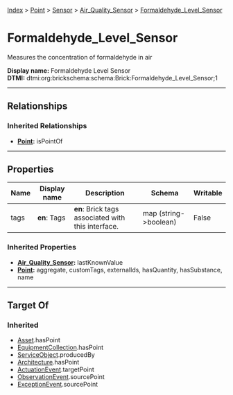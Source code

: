 [Index](../../../index.md) > [Point](../../Point.md) > [Sensor](../Sensor.md) > [Air_Quality_Sensor](Air_Quality_Sensor.md) > [Formaldehyde_Level_Sensor](#)
# Formaldehyde_Level_Sensor

Measures the concentration of formaldehyde in air


**Display name:** Formaldehyde Level Sensor<br />
**DTMI:** dtmi:org:brickschema:schema:Brick:Formaldehyde_Level_Sensor;1

---

## Relationships

### Inherited Relationships
* **[Point](../../Point.md):** isPointOf

---

## Properties

|Name|Display name|Description|Schema|Writable|
|-|-|-|-|-|
|tags|**en**: Tags|**en**: Brick tags associated with this interface.|map (string->boolean)|False|
### Inherited Properties
* **[Air_Quality_Sensor](Air_Quality_Sensor.md):** lastKnownValue
* **[Point](../../Point.md):** aggregate, customTags, externalIds, hasQuantity, hasSubstance, name

---

## Target Of
### Inherited
* [Asset](../../../Asset/Asset.md).hasPoint
* [EquipmentCollection](../../../Collection/EquipmentCollection.md).hasPoint
* [ServiceObject](../../../Information/ServiceObject/ServiceObject.md).producedBy
* [Architecture](../../../Space/Architecture/Architecture.md).hasPoint
* [ActuationEvent](../../../Event/PointEvent/ActuationEvent.md).targetPoint
* [ObservationEvent](../../../Event/PointEvent/ObservationEvent.md).sourcePoint
* [ExceptionEvent](../../../Event/PointEvent/ExceptionEvent.md).sourcePoint
